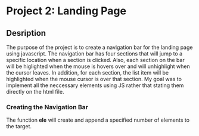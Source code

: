# Project 2: Landing Page

## Desription

The purpose of the project is to create a navigation bar for the landing page using javascript. The navigation bar has four sections that will jump to a specific location when a section is clicked. Also, each section on the bar will be higlighted when the mouse is hovers over and will unhighlight when the cursor leaves. In addition, for each section, the list item will be highlighted when the mouse cursor is over that section. My goal was to implement all the neccessary elements using JS rather that stating them directly on the html file.

### Creating the Navigation Bar

The function **ele** will create and append a specified number of elements to the target. 


